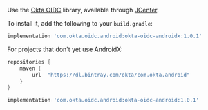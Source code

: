 Use the [Okta OIDC](https://github.com/okta/okta-oidc-android) library, available through [JCenter](https://bintray.com/okta/com.okta.oidc.android/okta-oidc-android).

To install it, add the following to your `build.gradle`:

```groovy
implementation 'com.okta.oidc.android:okta-oidc-androidx:1.0.1'
```

For projects that don't yet use AndroidX:

```groovy
repositories {
    maven {
        url  "https://dl.bintray.com/okta/com.okta.android"
    }
}
```

```groovy
implementation 'com.okta.oidc.android:okta-oidc-android:1.0.1'
```

